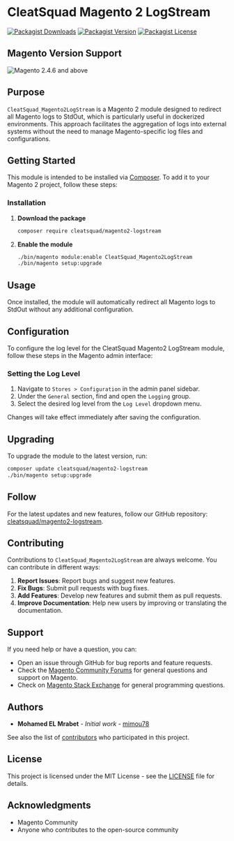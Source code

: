 # CleatSquad Magento 2 LogStream

[![Packagist Downloads](https://img.shields.io/packagist/dm/cleatsquad/magento2-logstream?color=blue)](https://packagist.org/packages/cleatsquad/magento2-logstream/stats)
[![Packagist Version](https://img.shields.io/packagist/v/cleatsquad/magento2-logstream?color=blue)](https://packagist.org/packages/cleatsquad/magento2-logstream)
[![Packagist License](https://img.shields.io/packagist/l/cleatsquad/magento2-logstream)](https://github.com/cleatsquad/magento2-logstream/blob/main/LICENSE)

## Magento Version Support

![Magento 2.4.6 and above](https://img.shields.io/badge/Magento-2.4%20and%20above-brightgreen.svg?style=flat)

## Purpose

`CleatSquad_Magento2LogStream` is a Magento 2 module designed to redirect all Magento logs to StdOut, which is particularly useful in dockerized environments. This approach facilitates the aggregation of logs into external systems without the need to manage Magento-specific log files and configurations.

## Getting Started

This module is intended to be installed via [Composer](https://getcomposer.org/). To add it to your Magento 2 project, follow these steps:

### Installation

1. **Download the package**
    ```bash
    composer require cleatsquad/magento2-logstream
    ```

2. **Enable the module**
    ```bash
    ./bin/magento module:enable CleatSquad_Magento2LogStream
    ./bin/magento setup:upgrade
    ```

## Usage

Once installed, the module will automatically redirect all Magento logs to StdOut without any additional configuration.

## Configuration

To configure the log level for the CleatSquad Magento2 LogStream module, follow these steps in the Magento admin interface:

### Setting the Log Level

1. Navigate to `Stores > Configuration` in the admin panel sidebar.
2. Under the `General` section, find and open the `Logging` group.
3. Select the desired log level from the `Log Level` dropdown menu.

Changes will take effect immediately after saving the configuration.

## Upgrading

To upgrade the module to the latest version, run:

```bash
composer update cleatsquad/magento2-logstream
./bin/magento setup:upgrade
```
## Follow

For the latest updates and new features, follow our GitHub repository: [cleatsquad/magento2-logstream](https://github.com/cleatsquad/magento2-logstream).

## Contributing

Contributions to `CleatSquad_Magento2LogStream` are always welcome. You can contribute in different ways:

1. **Report Issues**: Report bugs and suggest new features.
2. **Fix Bugs**: Submit pull requests with bug fixes.
3. **Add Features**: Develop new features and submit them as pull requests.
4. **Improve Documentation**: Help new users by improving or translating the documentation.

## Support

If you need help or have a question, you can:

- Open an issue through GitHub for bug reports and feature requests.
- Check the [Magento Community Forums](https://community.magento.com/) for general questions and support on Magento.
- Check on [Magento Stack Exchange](https://magento.stackexchange.com/) for general programming questions.

## Authors

- **Mohamed EL Mrabet** - *Initial work* - [mimou78](https://github.com/mimou78)

See also the list of [contributors](https://github.com/cleatsquad/magento2-logstream/contributors) who participated in this project.

## License

This project is licensed under the MIT License - see the [LICENSE](LICENSE) file for details.

## Acknowledgments

- Magento Community
- Anyone who contributes to the open-source community
